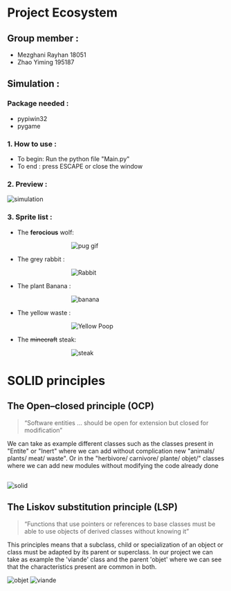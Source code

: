 <h1> Project Ecosystem  </h1>

<h2> Group member : </h2>

<ul>
    <li>Mezghani Rayhan 18051 </li>
    <li>Zhao Yiming 195187 </li>
</ul>

<h2>Simulation :</h2>
<h3>Package needed :</h3>

- pypiwin32
- pygame

<h3>1. How to use :</h3>

- To begin: Run the python file "Main.py"
- To end : press ESCAPE or close the window

<h3>2. Preview :</h3>

![simulation](https://user-images.githubusercontent.com/78691242/147352439-1705ea1c-8d4a-415c-91ae-0a65ef210370.PNG)

<h3>3. Sprite list :</h3>


- The **ferocious** wolf:

&emsp;&emsp;&emsp;&emsp; &emsp; &emsp;&emsp;&emsp;&emsp;&emsp;![pug gif](https://user-images.githubusercontent.com/78691242/147352692-4fd6ed57-d47d-4fc4-a32b-2f82682187a4.gif)

- The grey rabbit :

&emsp;&emsp;&emsp;&emsp; &emsp; &emsp;&emsp;&emsp;&emsp;&emsp;![Rabbit](https://user-images.githubusercontent.com/78691242/147352877-fbfa44b2-fbf8-447a-a811-7c65a29c9a7d.gif)

- The plant Banana :


&emsp;&emsp;&emsp;&emsp; &emsp; &emsp;&emsp;&emsp;&emsp;&emsp;![banana](https://user-images.githubusercontent.com/78691242/147352966-7f974e65-1a4e-4b29-92ce-f8f651c58ec7.gif)

- The yellow waste :


&emsp;&emsp;&emsp;&emsp; &emsp; &emsp;&emsp;&emsp;&emsp;&emsp;![Yellow Poop](https://user-images.githubusercontent.com/78691242/147352766-4a0bcdc0-2ed1-46ae-b69a-6127636538c3.gif)

- The ~~minecraft~~ steak:

&emsp;&emsp;&emsp;&emsp; &emsp; &emsp;&emsp;&emsp;&emsp;&emsp;![steak](https://user-images.githubusercontent.com/78691242/147353517-6b30408b-462f-4b3d-8821-fe3d23517c67.jpg)

<h1> SOLID principles </h1>
<h2> The Open–closed principle (OCP) </h2>

>  “Software entities … should be open for extension but closed for modification”

We can take as example different classes such as the classes present in "Entite" or "Inert" where we can add without complication new "animals/ plants/ meat/ waste". Or in the "herbivore/ carnivore/ plante/ objet/" classes where we can add new modules without modifying the code already done

##
![solid](https://user-images.githubusercontent.com/78691242/147349960-af826419-6a25-421b-965d-2f7ff131548a.PNG)
##

<h2> The Liskov substitution principle (LSP)  </h2>

> “Functions that use pointers or references to base classes must be able to use objects of derived classes without knowing it”

This principles means that a subclass, child or specialization of an object or class must be adapted by its parent or superclass. In our project we can take as example the 'viande' class and the parent 'objet' where we can see that the characteristics present are common in both. </br>


![objet](https://user-images.githubusercontent.com/78691242/147351138-6740b5fe-50ef-4b6d-bf6d-a39a361b9a16.PNG)
![viande](https://user-images.githubusercontent.com/78691242/147351132-b61739c2-f5de-4ebb-b098-d5db2dbe3bf4.PNG)

